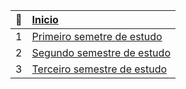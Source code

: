 | :book:| [Inicio](README.md) |
|:---: |:--- |
|1| [Primeiro semetre de estudo](modulo-1/README.md)  |  
|2| [Segundo semestre de estudo](modulo-2/README.md)  |
|3| [Terceiro semestre de estudo](modulo-3/README.md)  |